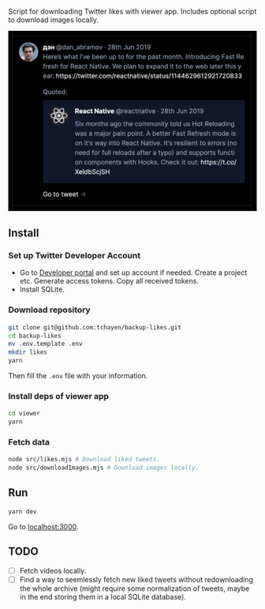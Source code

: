 Script for downloading Twitter likes with viewer app. Includes optional script to download images locally.

![Screenshot of the viewer app](screenshots/1.png)

## Install

### Set up Twitter Developer Account

- Go to [Developer portal](https://developer.twitter.com/en/portal/projects/) and set up account if needed. Create a project etc. Generate access tokens. Copy all received tokens.
- Install SQLite.

### Download repository

```bash
git clone git@github.com:tchayen/backup-likes.git
cd backup-likes
mv .env.template .env
mkdir likes
yarn
```

Then fill the `.env` file with your information.

### Install deps of viewer app

```bash
cd viewer
yarn
```

### Fetch data

```bash
node src/likes.mjs # Download liked tweets.
node src/downloadImages.mjs # Download images locally.
```

## Run

```bash
yarn dev
```

Go to [localhost:3000](http://localhost:3000).

## TODO

- [ ] Fetch videos locally.
- [ ] Find a way to seemlessly fetch new liked tweets without redownloading the whole archive (might require some normalization of tweets, maybe in the end storing them in a local SQLite database).
